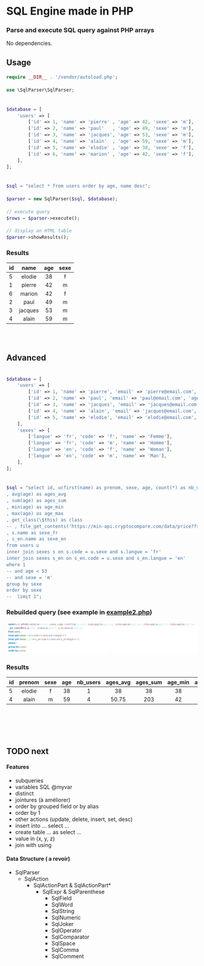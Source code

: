 
# SQL Engine made in PHP

### Parse and execute SQL query against PHP arrays
 
 

No dependencies.


## Usage

```php
require __DIR__ . '/vendor/autoload.php';

use \SqlParser\SqlParser;


$database = [
    'users' => [
        ['id' => 1, 'name' => 'pierre' , 'age' => 42, 'sexe' => 'm'],
        ['id' => 2, 'name' => 'paul'   , 'age' => 49, 'sexe' => 'm'],
        ['id' => 3, 'name' => 'jacques', 'age' => 53, 'sexe' => 'm'],
        ['id' => 4, 'name' => 'alain'  , 'age' => 59, 'sexe' => 'm'],
        ['id' => 5, 'name' => 'elodie' , 'age' => 38, 'sexe' => 'f'],
        ['id' => 6, 'name' => 'marion' , 'age' => 42, 'sexe' => 'f'],
    ],
];


$sql = "select * from users order by age, name desc";

$parser = new SqlParser($sql, $database);

// execute query
$rows = $parser->execute();

// display an HTML table
$parser->showResults();

```

### Results
|id|name|age|sexe|
|--|:--:|:-:|:--:|
|5|elodie|38|f|
|1|pierre|42|m|
|6|marion|42|f|
|2|paul|49|m|
|3|jacques|53|m|
|4|alain|59|m|


<br/><br/>

## Advanced

```php

$database = [
    'users' => [
        ['id' => 1, 'name' => 'pierre', 'email' => 'pierre@email.com', 'age' => 42, 'sexe' => 'm'],
        ['id' => 2, 'name' => 'paul', 'email' => 'paul@email.com', 'age' => 49, 'sexe' => 'm'],
        ['id' => 3, 'name' => 'jacques', 'email' => 'jacques@email.com', 'age' => 53, 'sexe' => 'm'],
        ['id' => 4, 'name' => 'alain', 'email' => 'jacques@email.com', 'age' => 59, 'sexe' => 'm'],
        ['id' => 5, 'name' => 'elodie', 'email' => 'elodie@email.com', 'age' => 38, 'sexe' => 'f'],
    ],
    'sexes' => [
        ['langue' => 'fr', 'code' => 'f', 'name' => 'Femme'],
        ['langue' => 'fr', 'code' => 'm', 'name' => 'Homme'],
        ['langue' => 'en', 'code' => 'f', 'name' => 'Woman'],
        ['langue' => 'en', 'code' => 'm', 'name' => 'Man'],
    ],
];


$sql = "select id, ucfirst(name) as prenom, sexe, age, count(*) as nb_users
, avg(age) as ages_avg
, sum(age) as ages_sum
, min(age) as age_min
, max(age) as age_max
, get_class(\$this) as class
-- , file_get_contents('https://min-api.cryptocompare.com/data/price?fsym=BTC&tsyms=EUR') as prix_btc
, s.name as sexe_fr
, s_en.name as sexe_en
from users u
inner join sexes s on s.code = u.sexe and s.langue = 'fr' 
inner join sexes s_en on s_en.code = u.sexe and s_en.langue = 'en'
where 1
-- and age < 53
-- and sexe = 'm'
group by sexe
order by sexe
--  limit 1";
```


### Rebuilded query (see example in [example2.php](example2.php#L117))
![rewritten query](example2.png)


### Results
|id|prenom|sexe|age|nb_users|ages_avg|ages_sum|age_min|age_max|class|sexe_fr|sexe_en|
|--|:----:|:--:|:-:|:------:|:------:|:------:|:-----:|:-----:|:---:|:-----:|:-----:|
|5|elodie|f|38|1|38|38|38|38|SqlParser\SqlExpr|Femme|Woman|
|4|alain|m|59|4|50.75|203|42|59|SqlParser\SqlExpr|Homme|Man|



<br/><br/>
<br/><br/>

## TODO next

#### Features

- subqueries
- variables SQL @myvar
- distinct
- jointures (à améliorer)
- order by grouped field or by alias
- order by 1
- other actions (update, delete, insert, set, desc)
- insert into ... select ...
- create table ... as select ...
- value in (x, y, z)
- join with using




#### Data Structure ( a revoir)

  - SqlParser
    - SqlAction
        - SqlActionPart & SqlActionPart*
          - SqlExpr & SqlParenthese
            - SqlField
            - SqlWord
            - SqlString
            - SqlNumeric
            - SqlJoker
            - SqlOperator
            - SqlComparator
            - SqlSpace
            - SqlComma
            - SqlComment


